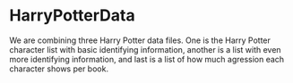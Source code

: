 # HarryPotterData

We are combining three Harry Potter data files. One is the Harry Potter character list with basic identifying information, another is a list with even more identifying information, and last is a list of how much agression each character shows per book. 
